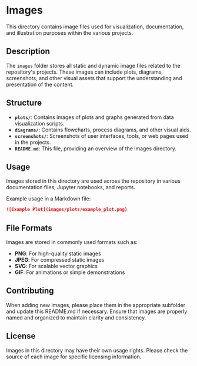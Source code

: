 # Images

This directory contains image files used for visualization, documentation, and illustration purposes within the various projects.

## Description

The `images` folder stores all static and dynamic image files related to the repository's projects. These images can include plots, diagrams, screenshots, and other visual assets that support the understanding and presentation of the content.

## Structure

- **`plots/`**: Contains images of plots and graphs generated from data visualization scripts.
- **`diagrams/`**: Contains flowcharts, process diagrams, and other visual aids.
- **`screenshots/`**: Screenshots of user interfaces, tools, or web pages used in the projects.
- **`README.md`**: This file, providing an overview of the images directory.

## Usage

Images stored in this directory are used across the repository in various documentation files, Jupyter notebooks, and reports.

Example usage in a Markdown file:

```markdown
![Example Plot](images/plots/example_plot.png)
```

## File Formats

Images are stored in commonly used formats such as:

- **PNG**: For high-quality static images
- **JPEG**: For compressed static images
- **SVG**: For scalable vector graphics
- **GIF**: For animations or simple demonstrations

## Contributing

When adding new images, please place them in the appropriate subfolder and update this README.md if necessary. Ensure that images are properly named and organized to maintain clarity and consistency.

## License

Images in this directory may have their own usage rights. Please check the source of each image for specific licensing information.
```
